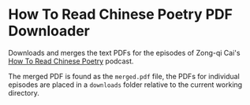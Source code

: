 # How To Read Chinese Poetry PDF Downloader

Downloads and merges the text PDFs for the episodes of Zong-qi Cai's
[How To Read Chinese Poetry](https://howtoreadchinesepoetry.com/) podcast.

The merged PDF is found as the `merged.pdf` file, the PDFs for individual episodes are placed in a `downloads` folder
relative to the current working directory.